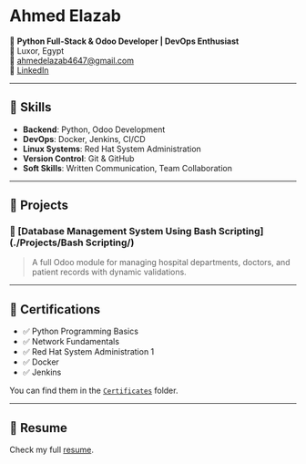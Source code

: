 # Ahmed Elazab

🎯 **Python Full-Stack & Odoo Developer | DevOps Enthusiast**  
📍 Luxor, Egypt  
📧 ahmedelazab4647@gmail.com  
🔗 [LinkedIn](https://www.linkedin.com/in/ahmed-elazab-0869051ba)

---

## 🔧 Skills

- **Backend**: Python, Odoo Development
- **DevOps**: Docker, Jenkins, CI/CD
- **Linux Systems**: Red Hat System Administration
- **Version Control**: Git & GitHub
- **Soft Skills**: Written Communication, Team Collaboration

---

## 🧪 Projects

### 🏥 [Database Management System Using Bash Scripting](./Projects/Bash Scripting/)
> A full Odoo module for managing hospital departments, doctors, and patient records with dynamic validations.


---

## 📜 Certifications

- ✅ Python Programming Basics  
- ✅ Network Fundamentals  
- ✅ Red Hat System Administration 1  
- ✅ Docker  
- ✅ Jenkins  

You can find them in the [`Certificates`](./Certificates/) folder.

---

## 📄 Resume

Check my full [resume](./Resume/AhmedElazab_CV.pdf).

